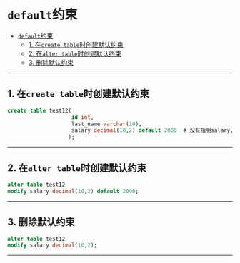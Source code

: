 # `default`约束

- [`default`约束](#default约束)
  - [1. 在`create table`时创建默认约束](#1-在create-table时创建默认约束)
  - [2. 在`alter table`时创建默认约束](#2-在alter-table时创建默认约束)
  - [3. 删除默认约束](#3-删除默认约束)

---

## 1. 在`create table`时创建默认约束

```sql
create table test12(
                    id int,
                    last_name varchar(10),
                    salary decimal(10,2) default 2000  # 没有指明salary,默认为2000
                   );
```

---

## 2. 在`alter table`时创建默认约束

```sql
alter table test12
modify salary decimal(10,2) default 2000;
```

---

## 3. 删除默认约束

```sql
alter table test12
modify salary decimal(10,2);
```

---
